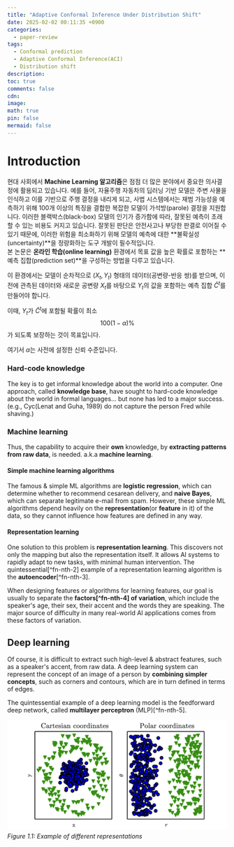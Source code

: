 ```yaml
---
title: "Adaptive Conformal Inference Under Distribution Shift"
date: 2025-02-02 00:11:35 +0900
categories:
  - paper-review
tags:
  - Conformal prediction
  - Adaptive Conformal Inference(ACI)
  - Distribution shift
description: 
toc: true
comments: false
cdn: 
image:
math: true
pin: false
mermaid: false
---
```

# Introduction

현대 사회에서 **Machine Learning 알고리즘**은 점점 더 많은 분야에서 중요한 의사결정에 활용되고 있습니다. 
예를 들어, 자율주행 자동차의 딥러닝 기반 모델은 주변 사물을 인식하고 이를 기반으로 주행 결정을 내리게 되고,
사법 시스템에서는 재범 가능성을 예측하기 위해 100개 이상의 특징을 결합한 복잡한 모델이 가석방(parole) 결정을 지원합니다.
이러한 블랙박스(black-box) 모델의 인기가 증가함에 따라, 잘못된 예측이 초래할 수 있는 비용도 커지고 있습니다. 잘못된 판단은 안전사고나 부당한 판결로 이어질 수 있기 때문에, 이러한 위험을 최소화하기 위해 모델의 예측에 대한 **불확실성(uncertainty)**을 정량화하는 도구 개발이 필수적입니다.  
본 논문은 **온라인 학습(online learning)** 환경에서 목표 값을 높은 확률로 포함하는 **예측 집합(prediction set)**을 구성하는 방법을 다루고 있습니다. 

이 환경에서는 모델이 순차적으로 $(X_t, Y_t)$ 형태의 데이터(공변량-반응 쌍)를 받으며, 이전에 관측된 데이터와 새로운 공변량 $X_t$를 바탕으로 $Y_t$의 값을 포함하는 예측 집합 $\hat{C}^t$를 만들어야 합니다. 

이때, $Y_t$가 $\hat{C}^t$에 포함될 확률이 최소 
$$
100(1 - \alpha)\%
$$
가 되도록 보장하는 것이 목표입니다. 

여기서 $\alpha$는 사전에 설정한 신뢰 수준입니다.

### Hard-code knowledge

The key is to get informal knowledge about the world into a computer.
One approach, called **knowledge base**, have sought to hard-code knowledge about the world in formal languages... but none has led to a major success.
(e.g., Cyc(Lenat and Guha, 1989) do not capture the person Fred while shaving.)

### Machine learning

Thus, the capability to acquire their **own** knowledge, by **extracting patterns from raw data**, is needed. a.k.a **machine learning**.

#### Simple machine learning algorithms

The famous & simple ML algorithms are **logistic regression**, which can determine whether to recommend cesarean delivery, and **naive Bayes**, which can separate legitimate e-mail from spam.
However, these simple ML algorithms depend heavily on the **representation**(or **feature** in it) of the data, so they cannot influence how features are defined in any way.



#### Representation learning

One solution to this problem is **representation learning**.
This discovers not only the mapping but also the representation itself.
It allows AI systems to rapidly adapt to new tasks, with minimal human intervention.
The quintessential[^fn-nth-2] example of a representation learning algorithm is the **autoencoder**[^fn-nth-3].

When designing features or algorithms for learning features, our goal is usually to separate the **factors[^fn-nth-4] of variation**, which include the speaker's age, their sex, their accent and the words they are speaking.
The major source of difficulty in many real-world AI applications comes from these factors of variation.

## Deep learning


Of course, it is difficult to extract such high-level & abstract features, such as a speaker's accent, from raw data.
A deep learning system can represent the concept of an image of a person by **combining simpler concepts**, such as corners and contours, which are in turn defined in terms of edges.

The quintessential example of a deep learning model is the feedforward deep network, called **multilayer perceptron** (MLP)[^fn-nth-5].

![Desktop View](/assets/img/paper-review/aci/fig1.1.png)
_Figure 1.1: Example of different representations_